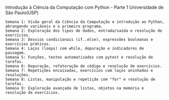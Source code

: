 Introdução à Ciência da Computação com Python - Parte 1
Universidade de São Paulo(USP)

    Semana 1: Visão geral da Ciência da Computação e introdução ao Python, abrangendo variáveis e o primeiro programa.
    Semana 2: Exploração dos tipos de dados, entrada/saída e resolução de exercícios.
    Semana 3: Desvios condicionais (if..else), expressões booleanas e exercícios práticos.
    Semana 4: Laços (loops) com while, depuração e indicadores de passagem.
    Semana 5: Funções, testes automatizados com pytest e resolução de tarefas.
    Semana 6: Depuração, refatoração de código e resolução de exercícios.
    Semana 7: Repetições encaixadas, exercícios com laços aninhados e resoluções.
    Semana 8: Listas, manipulação e repetição com "for" e resolução de tarefas.
    Semana 9: Exploração avançada de listas, objetos na memória e resolução de exercícios.
